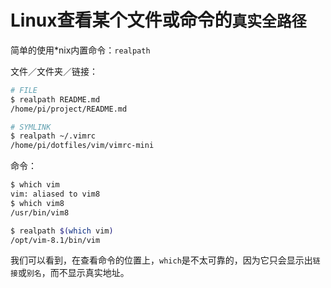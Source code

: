 # Linux查看某个文件或命令的`真实全路径`

简单的使用*nix内置命令：`realpath`

文件／文件夹／链接：
```sh
# FILE
$ realpath README.md
/home/pi/project/README.md

# SYMLINK
$ realpath ~/.vimrc
/home/pi/dotfiles/vim/vimrc-mini
```

命令：
```sh
$ which vim
vim: aliased to vim8
$ which vim8
/usr/bin/vim8

$ realpath $(which vim)
/opt/vim-8.1/bin/vim
```

我们可以看到，在查看命令的位置上，`which`是不太可靠的，因为它只会显示出`链接`或`别名`，而不显示真实地址。